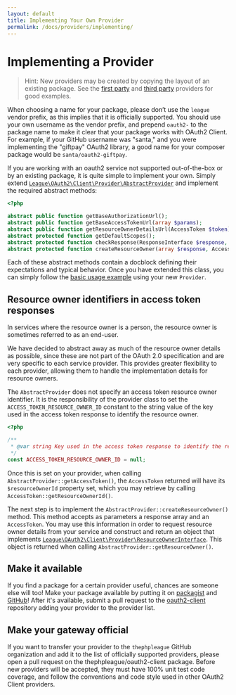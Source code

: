 ```yaml
---
layout: default
title: Implementing Your Own Provider
permalink: /docs/providers/implementing/
---
```


Implementing a Provider
========================

> Hint: New providers may be created by copying the layout of an existing package. See
the [first party](league.md) and [third party](thirdparty.md) providers for good examples.

When choosing a name for your package, please don’t use the `league` vendor
prefix, as this implies that it is officially supported. You should use your own
username as the vendor prefix, and prepend `oauth2-` to the package name to make
it clear that your package works with OAuth2 Client. For example, if your GitHub
username was "santa," and you were implementing the "giftpay" OAuth2 library, a
good name for your composer package would be `santa/oauth2-giftpay`.

If you are working with an oauth2 service not supported out-of-the-box or by an
existing package, it is quite simple to implement your own. Simply extend
[`League\OAuth2\Client\Provider\AbstractProvider`](https://github.com/thephpleague/oauth2-client/blob/master/src/Provider/AbstractProvider.php)
and implement the required abstract methods:

~~~ php
<?php

abstract public function getBaseAuthorizationUrl();
abstract public function getBaseAccessTokenUrl(array $params);
abstract public function getResourceOwnerDetailsUrl(AccessToken $token);
abstract protected function getDefaultScopes();
abstract protected function checkResponse(ResponseInterface $response, $data);
abstract protected function createResourceOwner(array $response, AccessToken $token);
~~~

Each of these abstract methods contain a docblock defining their expectations
and typical behavior. Once you have extended this class, you can simply follow
the [basic usage example](/docs/usage.md) using your new `Provider`.

Resource owner identifiers in access token responses
-----------------------------------------------------

In services where the resource owner is a person, the resource owner is sometimes
referred to as an end-user.

We have decided to abstract away as much of the resource owner details as possible,
since these are not part of the OAuth 2.0 specification and are very specific to each
service provider. This provides greater flexibility to each provider, allowing
them to handle the implementation details for resource owners.

The `AbstractProvider` does not specify an access token resource owner identifier. It is
the responsibility of the provider class to set the `ACCESS_TOKEN_RESOURCE_OWNER_ID` constant
to the string value of the key used in the access token response to identify the
resource owner.

~~~ php
<?php

/**
 * @var string Key used in the access token response to identify the resource owner.
 */
const ACCESS_TOKEN_RESOURCE_OWNER_ID = null;
~~~

Once this is set on your provider, when calling `AbstractProvider::getAccessToken()`,
the `AccessToken` returned will have its `$resourceOwnerId` property set, which you may
retrieve by calling `AccessToken::getResourceOwnerId()`.

The next step is to implement the `AbstractProvider::createResourceOwner()` method. This
method accepts as parameters a response array and an `AccessToken`. You may use
this information in order to request resource owner details from your service and
construct and return an object that implements
[`League\OAuth2\Client\Provider\ResourceOwnerInterface`](https://github.com/thephpleague/oauth2-client/blob/master/src/Provider/ResourceOwnerInterface.php).
This object is returned when calling `AbstractProvider::getResourceOwner()`.

Make it available
------------------

If you find a package for a certain provider useful, chances are someone else will too! Make your package available by
putting it on [packagist](http://packagist.org) and [GitHub](https://github.com)! After it's available, submit a pull request
to the [oauth2-client](https://github.com/thephpleague/oauth2-client) repository adding your provider to the provider list.

Make your gateway official
---------------------------

If you want to transfer your provider to the `thephpleague` GitHub organization
and add it to the list of officially supported providers, please open a pull
request on the thephpleague/oauth2-client package. Before new providers will be
accepted, they must have 100% unit test code coverage, and follow the
conventions and code style used in other OAuth2 Client providers.
